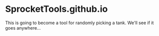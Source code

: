 # SprocketTools.github.io
This is going to become a tool for randomly picking a tank.  We'll see if it goes anywhere...
